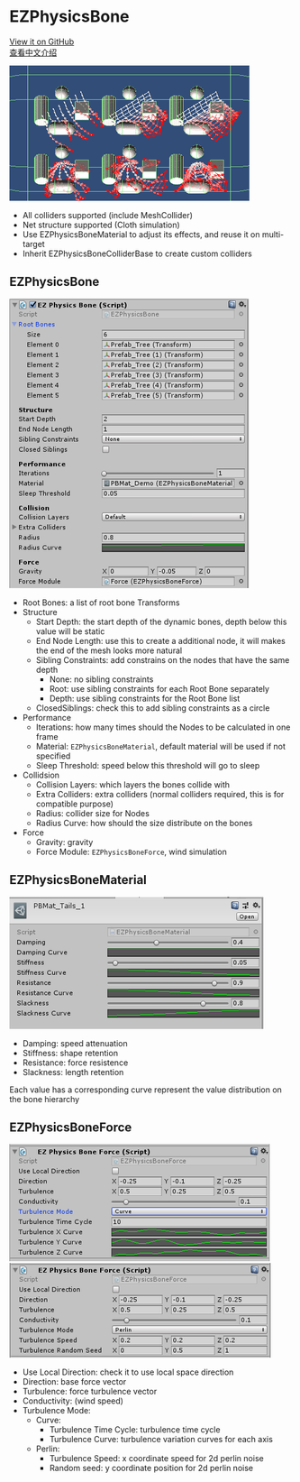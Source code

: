 # EZPhysicsBone

[View it on GitHub](https://github.com/EZhex1991/EZPhysicsBone)  
[查看中文介绍](https://github.com/EZhex1991/EZPhysicsBone/README_CN.md)  

![EZPhysicsBone](.SamplePicture/EZPhysicsBone.gif)

- All colliders supported (include MeshCollider)
- Net structure supported (Cloth simulation)
- Use EZPhysicsBoneMaterial to adjust its effects, and reuse it on multi-target
- Inherit EZPhysicsBoneColliderBase to create custom colliders

## EZPhysicsBone

![EZPhysicsBone](.SamplePicture/EZPhysicsBone.png)

- Root Bones: a list of root bone Transforms
- Structure
  - Start Depth: the start depth of the dynamic bones, depth below this value will be static
  - End Node Length: use this to create a additional node, it will makes the end of the mesh looks more natural
  - Sibling Constraints: add constrains on the nodes that have the same depth
    - None: no sibling constraints
    - Root: use sibling constraints for each Root Bone separately
    - Depth: use sibling constraints for the Root Bone list
  - ClosedSiblings: check this to add sibling constraints as a circle
- Performance
  - Iterations: how many times should the Nodes to be calculated in one frame
  - Material: `EZPhysicsBoneMaterial`, default material will be used if not specified
  - Sleep Threshold: speed below this threshold will go to sleep
- Collidsion
  - Collision Layers: which layers the bones collide with
  - Extra Colliders: extra colliders (normal colliders required, this is for compatible purpose)
  - Radius: collider size for Nodes
  - Radius Curve: how should the size distribute on the bones
- Force
  - Gravity: gravity
  - Force Module: `EZPhysicsBoneForce`, wind simulation

## EZPhysicsBoneMaterial

![EZPhysicsBoneMaterial](.SamplePicture/EZPhysicsBoneMaterial.png)

- Damping: speed attenuation
- Stiffness: shape retention
- Resistance: force resistence
- Slackness: length retention

Each value has a corresponding curve represent the value distribution on the bone hierarchy

## EZPhysicsBoneForce

![EZPhysicsBoneForce_Curve](.SamplePicture/EZPhysicsBoneForce_Curve.png)
![EZPhysicsBoneForce_Perlin](.SamplePicture/EZPhysicsBoneForce_Perlin.png)

- Use Local Direction: check it to use local space direction
- Direction: base force vector
- Turbulence: force turbulence vector
- Conductivity: (wind speed)
- Turbulence Mode:
  - Curve:
    - Turbulence Time Cycle: turbulence time cycle
    - Turbulence Curve: turbulence variation curves for each axis
  - Perlin:
    - Turbulence Speed: x coordinate speed for 2d perlin noise
    - Random seed: y coordinate position for 2d perlin noise

